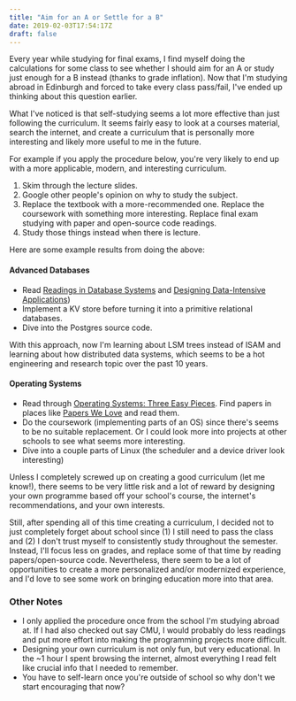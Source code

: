 ```yaml
---
title: "Aim for an A or Settle for a B"
date: 2019-02-03T17:54:17Z
draft: false
---
```


Every year while studying for final exams, I find myself
doing the calculations for some class to see whether I should aim for
an A or study just enough for a B instead (thanks to grade inflation). Now that I'm
studying abroad in Edinburgh and forced to take every class pass/fail,
I've ended up thinking about this question earlier.

What I've noticed is that self-studying seems a lot more effective
than just following the curriculum.
It seems fairly easy to look at
a courses material, search the internet, and create
a curriculum that is personally more interesting and
likely more useful to me in the future.

For example if you apply the procedure below, you're
very likely to end up with a more applicable, modern, and
interesting curriculum.

1. Skim through the lecture slides.
2. Google other people's opinion on why to study the subject.
3. Replace the textbook with a more-recommended one. Replace the coursework with something more interesting. Replace final
    exam studying with paper and open-source code readings.
4. Study those things instead when there is lecture.

Here are some example results from doing the above:

#### Advanced Databases
- Read [Readings in Database Systems](http://www.redbook.io/) and [Designing Data-Intensive Applications](https://dataintensive.net/))
- Implement a KV store before turning it into a primitive relational databases.
- Dive into the Postgres source code.

With this approach, now I'm learning about LSM trees instead of ISAM and learning about how distributed data systems, which seems
to be a hot engineering and research topic over the past 10 years.

#### Operating Systems
- Read through [Operating Systems: Three Easy Pieces](http://pages.cs.wisc.edu/~remzi/OSTEP/).
  Find papers in places like [Papers We Love](https://github.com/papers-we-love/papers-we-love/tree/master/operating_systems) and read
   them.
- Do the coursework (implementing parts of an OS) since there's seems to be no suitable replacement. Or I could look more into
  projects at other schools to see what seems more interesting.
- Dive into a couple parts of Linux (the scheduler and a device driver look interesting)

Unless I completely screwed up on creating a good curriculum (let me know!), there seems to be
very little risk and a lot of reward by designing your own programme based off
your school's course, the internet's recommendations, and your own interests.

Still, after spending all of this time creating a curriculum, I decided not to just
completely forget about school since (1) I still need to pass the class and (2) I don't
trust myself to consistently study throughout the semester. Instead, I'll focus less on grades, and
replace some of that time by reading papers/open-source code. Nevertheless, there seem to be a lot
of opportunities to create a more personalized and/or modernized experience, and I'd love to see some
work on bringing education more into that area.

### Other Notes
- I only applied the procedure once from the school I'm studying abroad at. If I had
  also checked out say CMU, I would probably do less readings and put more effort into making
  the programming projects more difficult.
- Designing your own curriculum is not only fun, but very educational. In the ~1 hour I spent
  browsing the internet, almost everything I read felt like crucial info that I needed to remember.
- You have to self-learn once you're outside of school so why don't we start encouraging that now?
